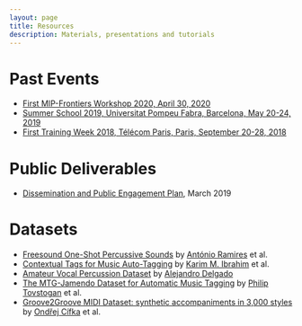 ```yaml
---
layout: page
title: Resources
description: Materials, presentations and tutorials
---
```


<!-- # Upcoming Events -->

# Past Events

- [First MIP-Frontiers Workshop 2020, April 30, 2020](/resources/mip-frontiers-workshop)
- [Summer School 2019, Universitat Pompeu Fabra, Barcelona, May 20-24, 2019](/resources/summer-school)
- [First Training Week 2018, Télécom Paris, Paris, September 20-28, 2018](/resources/first-training-week)

# Public Deliverables

- [Dissemination and Public Engagement Plan](/resources/deliverables/D6.3_Dissemination_and_public_engagement_plan_v1.0.pdf), March 2019

# Datasets

- [Freesound One-Shot Percussive Sounds](https://zenodo.org/record/3665275#.Xw2dyufTXIU) by [António Ramires](/people#antonio) et al.
- [Contextual Tags for Music Auto-Tagging](https://zenodo.org/record/3648287#.XxWvLZ4zYuV) by [Karim M. Ibrahim](/people#karim) et al.
- [Amateur Vocal Percussion Dataset](https://zenodo.org/record/3250230#.Xk_DKUqnyUk) by [Alejandro Delgado](/people#alejandro)
- [The MTG-Jamendo Dataset for Automatic Music Tagging](https://mtg.github.io/mtg-jamendo-dataset/) by [Philip Tovstogan](/people#philip) et al.
- [Groove2Groove MIDI Dataset: synthetic accompaniments in 3,000 styles](http://doi.org/10.5281/zenodo.3958000) by [Ondřej Cífka](/people#ondrej) et al.
